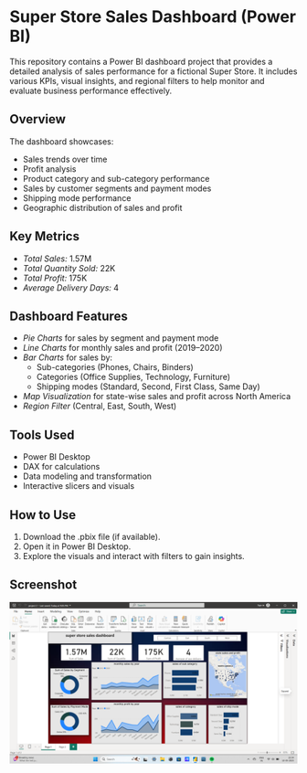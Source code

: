 # Super Store Sales Dashboard (Power BI)

This repository contains a Power BI dashboard project that provides a detailed analysis of sales performance for a fictional Super Store. It includes various KPIs, visual insights, and regional filters to help monitor and evaluate business performance effectively.

## Overview

The dashboard showcases:
- Sales trends over time
- Profit analysis
- Product category and sub-category performance
- Sales by customer segments and payment modes
- Shipping mode performance
- Geographic distribution of sales and profit

## Key Metrics

- *Total Sales:* 1.57M  
- *Total Quantity Sold:* 22K  
- *Total Profit:* 175K  
- *Average Delivery Days:* 4  

## Dashboard Features

- *Pie Charts* for sales by segment and payment mode
- *Line Charts* for monthly sales and profit (2019–2020)
- *Bar Charts* for sales by:
  - Sub-categories (Phones, Chairs, Binders)
  - Categories (Office Supplies, Technology, Furniture)
  - Shipping modes (Standard, Second, First Class, Same Day)
- *Map Visualization* for state-wise sales and profit across North America
- *Region Filter* (Central, East, South, West)

## Tools Used

- Power BI Desktop
- DAX for calculations
- Data modeling and transformation
- Interactive slicers and visuals

## How to Use

1. Download the .pbix file (if available).
2. Open it in Power BI Desktop.
3. Explore the visuals and interact with filters to gain insights.

## Screenshot

![Dashboard Screenshot](https://github.com/siddharthjad/SUPER-STORE-DASHBOARD/blob/main/Screenshot%202025-05-10%20223428.png)


